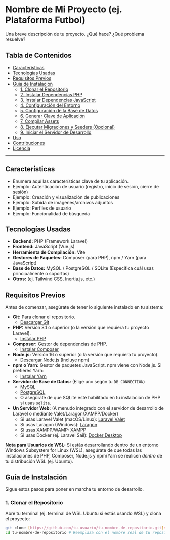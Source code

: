 # Nombre de Mi Proyecto (ej. Plataforma Futbol)

Una breve descripción de tu proyecto. ¿Qué hace? ¿Qué problema resuelve?

## Tabla de Contenidos

- [Características](#caracter%C3%ADsticas)
- [Tecnologías Usadas](#tecnolog%C3%ADas-usadas)
- [Requisitos Previos](#requisitos-previos)
- [Guía de Instalación](#gu%C3%ADa-de-instalaci%C3%B3n)
    - [1. Clonar el Repositorio](#1-clonar-el-repositorio)
    - [2. Instalar Dependencias PHP](#2-instalar-dependencias-php)
    - [3. Instalar Dependencias JavaScript](#3-instalar-dependencias-javascript)
    - [4. Configuración del Entorno](#4-configuraci%C3%B3n-del-entorno)
    - [5. Configuración de la Base de Datos](#5-configuraci%C3%B3n-de-la-base-de-datos)
    - [6. Generar Clave de Aplicación](#6-generar-clave-de-aplicaci%C3%B3n)
    - [7. Compilar Assets](#7-compilar-assets)
    - [8. Ejecutar Migraciones y Seeders (Opcional)](#8-ejecutar-migraciones-y-seeders-opcional)
    - [9. Iniciar el Servidor de Desarrollo](#9-iniciar-el-servidor-de-desarrollo)
- [Uso](#uso)
- [Contribuciones](#contribuciones)
- [Licencia](#licencia)

---

## Características

* Enumera aquí las características clave de tu aplicación.
* Ejemplo: Autenticación de usuario (registro, inicio de sesión, cierre de sesión)
* Ejemplo: Creación y visualización de publicaciones
* Ejemplo: Subida de imágenes/archivos adjuntos
* Ejemplo: Perfiles de usuario
* Ejemplo: Funcionalidad de búsqueda

## Tecnologías Usadas

* **Backend:** PHP (Framework Laravel)
* **Frontend:** JavaScript (Vue.js)
* **Herramienta de Compilación:** Vite
* **Gestores de Paquetes:** Composer (para PHP), npm / Yarn (para JavaScript)
* **Base de Datos:** MySQL / PostgreSQL / SQLite (Especifica cuál usas principalmente o soportas)
* **Otros:** (ej. Tailwind CSS, Inertia.js, etc.)

## Requisitos Previos

Antes de comenzar, asegúrate de tener lo siguiente instalado en tu sistema:

* **Git:** Para clonar el repositorio.
    * [Descargar Git](https://git-scm.com/downloads)
* **PHP:** Versión 8.1 o superior (o la versión que requiera tu proyecto Laravel).
    * [Instalar PHP](https://www.php.net/manual/en/install.php)
* **Composer:** Gestor de dependencias de PHP.
    * [Instalar Composer](https://getcomposer.org/download/)
* **Node.js:** Versión 16 o superior (o la versión que requiera tu proyecto).
    * [Descargar Node.js](https://nodejs.org/en/download/) (Incluye npm)
* **npm o Yarn:** Gestor de paquetes JavaScript. npm viene con Node.js. Si prefieres Yarn:
    * [Instalar Yarn](https://classic.yarnpkg.com/lang/en/docs/install/)
* **Servidor de Base de Datos:** (Elige uno según tu `DB_CONNECTION`)
    * [MySQL](https://dev.mysql.com/downloads/mysql/)
    * [PostgreSQL](https://www.postgresql.org/download/)
    * O asegúrate de que SQLite esté habilitado en tu instalación de PHP si usas `sqlite`.
* **Un Servidor Web:** (A menudo integrado con el servidor de desarrollo de Laravel o mediante Valet/Laragon/XAMPP/Docker)
    * Si usas Laravel Valet (macOS/Linux): [Laravel Valet](https://laravel.com/docs/valet)
    * Si usas Laragon (Windows): [Laragon](https://laragon.org/)
    * Si usas XAMPP/WAMP: [XAMPP](https://www.apachefriends.org/index.html)
    * Si usas Docker (ej. Laravel Sail): [Docker Desktop](https://www.docker.com/products/docker-desktop/)

**Nota para Usuarios de WSL:** Si estás desarrollando dentro de un entorno Windows Subsystem for Linux (WSL), asegúrate de que todas las instalaciones de PHP, Composer, Node.js y npm/Yarn se realicen *dentro* de tu distribución WSL (ej. Ubuntu).

## Guía de Instalación

Sigue estos pasos para poner en marcha tu entorno de desarrollo.

### 1. Clonar el Repositorio

Abre tu terminal (ej. terminal de WSL Ubuntu si estás usando WSL) y clona el proyecto:

```bash
git clone [https://github.com/tu-usuario/tu-nombre-de-repositorio.git](https://github.com/tu-usuario/tu-nombre-de-repositorio.git)
cd tu-nombre-de-repositorio # Reemplaza con el nombre real de tu repositorio (ej. plataformawebfutbol)
